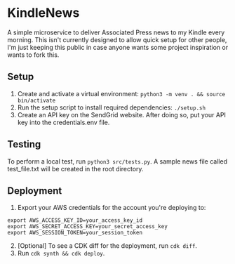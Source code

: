 # KindleNews
A simple microservice to deliver Associated Press news to my Kindle every morning. This isn't currently designed to allow quick setup for other people, I'm just keeping this public in case anyone wants some project inspiration or wants to fork this.


## Setup
1. Create and activate a virtual environment: `python3 -m venv . && source bin/activate`
2. Run the setup script to install required dependencies: `./setup.sh`
3. Create an API key on the SendGrid website. After doing so, put your API key into the credentials.env file.

## Testing
To perform a local test, run `python3 src/tests.py`. A sample news file called test_file.txt will be created in the root directory.

## Deployment
1. Export your AWS credentials for the account you're deploying to:
```
export AWS_ACCESS_KEY_ID=your_access_key_id
export AWS_SECRET_ACCESS_KEY=your_secret_access_key
export AWS_SESSION_TOKEN=your_session_token
```
2. [Optional] To see a CDK diff for the deployment, run `cdk diff`.
3. Run `cdk synth && cdk deploy`.
